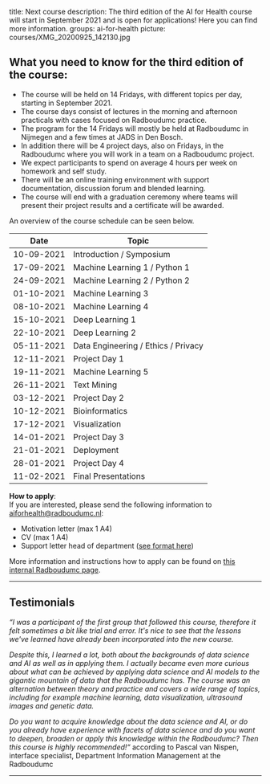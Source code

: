 title: Next course
description: The third edition of the AI for Health course will start in September 2021 and is open for applications! Here you can find more information.
groups: ai-for-health
picture: courses/XMG_20200925_142130.jpg

## What you need to know for the third edition of the course:
- The course will be held on 14 Fridays, with different topics per day, starting in September 2021.
- The course days consist of lectures in the morning and afternoon practicals with cases focused on Radboudumc practice.
- The program for the 14 Fridays will mostly be held at Radboudumc in Nijmegen and a few times at JADS in Den Bosch.
- In addition there will be 4 project days, also on Fridays, in the Radboudumc where you will work in a team on a Radboudumc project.
- We expect participants to spend on average 4 hours per week on homework and self study.
- There will be an online training environment with support documentation, discussion forum and blended learning.
- The course will end with a graduation ceremony where teams will present their project results and a certificate will be awarded.

An overview of the course schedule can be seen below.

| Date  |  Topic  |
| ----- | ------- |
| 10-09-2021 | Introduction / Symposium | 
| 17-09-2021 | Machine Learning 1 / Python 1 |
| 24-09-2021 |	Machine Learning 2 / Python 2 |
| 01-10-2021 | Machine Learning 3 |
| 08-10-2021 | Machine Learning 4 |
| 15-10-2021 |	Deep Learning 1 |
| 22-10-2021 |	Deep Learning 2 |
| 05-11-2021 |	Data Engineering / Ethics / Privacy |
| 12-11-2021 |	Project Day 1 |
| 19-11-2021 |	Machine Learning 5 |
| 26-11-2021 |	Text Mining |
| 03-12-2021 |	Project Day 2 |
| 10-12-2021 |	Bioinformatics |
| 17-12-2021 |	Visualization |
| 14-01-2021 |	Project Day 3 |
| 21-01-2021 |	Deployment | 
| 28-01-2021 | Project Day 4 |
| 11-02-2021 |	Final Presentations  |

**How to apply**:<br>
If you are interested, please send the following information to aiforhealth@radboudumc.nl:

- Motivation letter (max 1 A4)
- CV (max 1 A4)
- Support letter head of department ([see format here](https://www.radboudumc.nl/intranet/getmedia/722df5b9-18e5-473e-978f-fd8bb4636564/Concept-akkoord-Afdelingshoofd-deelname-cursus-februari-2021.aspx))

More information and instructions how to apply can be found on [this internal Radboudumc page](https://www.radboudumc.nl/en/intranet/information-for-researchers/news-events-and-more/projects/radboudaiforhealth/cursus-ai-voor-medewerkers). 

***

## Testimonials
_“I was a participant of the first group that followed this course, therefore it felt sometimes a bit like trial and error. It's nice to see that the lessons we've learned have already been incorporated into the new course._

_Despite this, I learned a lot, both about the backgrounds of data science and AI as well as in applying them. I actually became even more curious about what can be achieved by applying data science and AI models to the gigantic mountain of data that the Radboudumc has.
The course was an alternation between theory and practice and covers a wide range of topics, including for example machine learning, data visualization, ultrasound images and genetic data._

_Do you want to acquire knowledge about the data science and AI, or do you already have experience with facets of data science and do you want to deepen, broaden or apply this knowledge within the Radboudumc? Then this course is highly recommended!“_ according to Pascal van Nispen, interface specialist, Department Information Management at the Radboudumc

***

